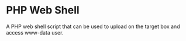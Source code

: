 # PHP Web Shell

A PHP web shell script that can be used to upload on the target box and access www-data user.
